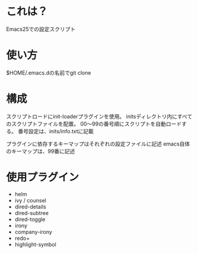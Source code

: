 # これは？
Emacs25での設定スクリプト

# 使い方
$HOME/.emacs.dの名前でgit clone

# 構成
スクリプトロードにinit-loaderプラグインを使用。
initsディレクトリ内にすべてのスクリプトファイルを配置。
00～99の番号順にスクリプトを自動ロードする。
番号設定は、inits/info.txtに記載

プラグインに依存するキーマップはそれぞれの設定ファイルに記述
emacs自体のキーマップは、99番に記述

# 使用プラグイン
- helm
- ivy / counsel
- dired-details
- dired-subtree
- dired-toggle
- irony
- company-irony
- redo+
- highlight-symbol

